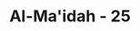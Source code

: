---
title: "Al-Ma'idah - 25"
no: 25
arabic_no: ٢٥
ayah: قَالَ رَبِّ اِنِّيْ لَآ اَمْلِكُ اِلَّا نَفْسِيْ وَاَخِيْ فَافْرُقْ بَيْنَنَا وَبَيْنَ الْقَوْمِ الْفٰسِقِيْنَ
translation: "Dia (Musa) berkata, “Ya Tuhanku, aku hanya menguasai diriku sendiri dan saudaraku. Sebab itu pisahkanlah antara kami dengan orang-orang yang fasik itu.”"
tafsir: "Setelah ajakan Nabi Musa tidak ditaati oleh kaumnya, bahkan mereka menolaknya, maka Nabi Musa menyatakan keluhannya kepada Allah bahwa ia tidak dapat menguasai kaumnya. Karenanya Musa a.s. mohon kepada Allah agar Musa dan suadaranya di satu pihak dan kaumnya di pihak yang lain dipisahkan dan mohon kepada Allah agar memberikan keputusan yang adil. Maka apabila kaumnya yang fasik itu akan disiksa, hendaklah Nabi Musa dan saudara-saudaranya diselamatkan dari siksaan itu."
---